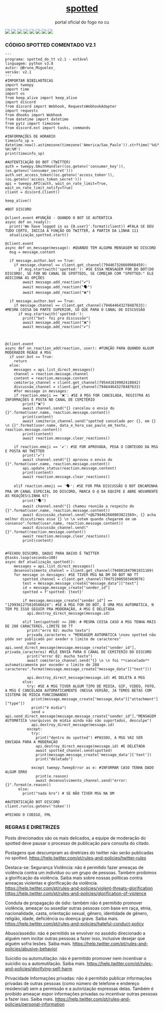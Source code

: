 <h1 align="center">
    <a href="https://twitter.com/Spotted_do_tt">spotted</a>
</h1>
<p align="center">portal oficial do fogo no cu</p>

[![](https://img.shields.io/discord/794297088246153246?color=7289da&label=Discord&logo=Discord&style=for-the-badge)](https://discord.gg/fHaMSAKsg7)
[![](https://img.shields.io/static/v1?label=project%20version&message=v5.6&color=sucess&style=for-the-badge)](https://github.com/apatacadof/spotted/blob/main/spotted_v2.py)
[![](https://img.shields.io/github/license/apatacadof/spotted?logo=&style=for-the-badge)](https://raw.githubusercontent.com/apatacadof/spotted/7a1142bd2d2aef7e32b69a8038080377b415d953/LICENSE)
[![](https://img.shields.io/static/v1?label=pyhon&message=2.7|3.5|3.6|3.7|3.8&logo=python&color=informational&style=for-the-badge)](https://www.python.org/)
[![](https://img.shields.io/static/v1?label=project&message=stable&color=green&style=for-the-badge)](https://github.com/apatacadof/spotted/blob/main/spotted.py)
[![](https://img.shields.io/uptimerobot/status/m786806468-a734c9b76f9e14caac6270ec?style=for-the-badge)]()
[![](https://img.shields.io/uptimerobot/ratio/7/m786806468-a734c9b76f9e14caac6270ec?style=for-the-badge)]()
[![](https://img.shields.io/uptimerobot/ratio/m786806468-a734c9b76f9e14caac6270ec?label=uptime%20last%2030%20days&style=for-the-badge)]()


### CÓDIGO SPOTTED COMENTADO V2.1
```
'''
programa: spotted_do_tt v2.1 - estável
linguagem: python v3.8
autor: @Bruno_Miguelez_
versão: v2.1
'''
#IMPORTAR BIBILHOTECAS
import tweepy
import time
import os
from keep_alive import keep_alive
import discord
from discord import Webhook, RequestsWebhookAdapter
import requests
from dhooks import Webhook
from datetime import datetime
from pytz import timezone
from discord.ext import tasks, commands

#INFORMAÇÕES DE HORARIO
timeinfo_sp = datetime.now().astimezone(timezone('America/Sao_Paulo')).strftime('%d/%m/%Y %H:%M')
print(timeinfo_sp)

#AUTENTICAÇÃO DO BOT (TWITTER)
auth = tweepy.OAuthHandler((os.getenv('consumer_key')),(os.getenv('consumer_secret')))
auth.set_access_token((os.getenv('access_token')),(os.getenv('access_token_secret')))
api = tweepy.API(auth, wait_on_rate_limit=True, wait_on_rate_limit_notify=True)
client = discord.Client()

keep_alive()

#BOT DISCORD

@client.event #FUNÇÃO - QUANDO O BOT SE AUTENTICA
async def on_ready():
  print('We have logged in as {0.user}'.format(client)) #FALA SE DEU TUDO CERTO, INICIA A FUNÇÃO DO TWITTER, A PARTIR DA LINHA 111
  atualização_spotted.start()

@client.event
async def on_message(message): #QUANDO TEM ALGUMA MENSAGEM NO DISCORD
  msg = message.content

  if message.author.bot == True:
    if message.channel == client.get_channel(794467326660968459):
      if msg.startswith('spotted:'): #SE ESSA MENSAGEM FOR DO BOT(DO DISCORD), SE FOR NO CANAL DE SPOTTEDS, SE COMEÇAR COM "SPOTTED:" ELE ADICIONA AS OPÇÕES 
        await message.add_reaction("✔️")
        await message.add_reaction("🗣️")
        await message.add_reaction("❌")

  if message.author.bot == True:
    if message.channel == client.get_channel(794644643278487633): #MESMA COISA DA PARTE SUPERIOR, SÓ QUE PARA O CANAL DE DISCUSSÃO
      if msg.startswith('spotted:'):
        print("bot- foi pra discussão")
        await message.add_reaction("❌")
        await message.add_reaction("✔️")

    

@client.event
async def on_reaction_add(reaction, user): #FUNÇÃO PARA QUANDO ALGUM MODERADIR REAGE A MSG
  if user.bot == True:
    return
  else:
    messages = api.list_direct_messages()
    channel = reaction.message.channel
    content = reaction.message.content
    cemiterio_channel = client.get_channel(795441819902410842)
    discussão_channel = client.get_channel(794644643278487633)
    #for message in messages:
    if reaction.emoji == '❌': #SE A MSG FOR CANCELADA, REGISTRA AS INFORMAÇÕES E POSTA NO CANAL DE CEMITÉRIO
        print("❌")
        await channel.send("{} cancelou o envio do {}".format(user.name, reaction.message.content))
        print(content)
        await cemiterio_channel.send("spotted cancelado por {}, em {} \n {}".format(user.name, data_e_hora_sao_paulo_em_texto, reaction.message.content))
        print(content)
        await reaction.message.clear_reactions()
      
    if reaction.emoji == '✔️': #SE FOR APROVADA, PEGA O CONTEUDO DA MSG E POSTA NO TWITTER
        print("✔️")     
        await channel.send("{} aprovou o envio do {}".format(user.name, reaction.message.content))
        api.update_status(reaction.message.content)
        print(content)
        await reaction.message.clear_reactions()

    elif reaction.emoji == '🗣️': #SE FOR PRA DISCUSSÃO O BOT ENCAMINHA PRA UM CANAL ESPECIAL DO DISCORD, MARCA O @ DA EQUIPE E ABRE NOVAMENTE AS REAÇÕES(LINHA 67)
        print("🗣️")
        await channel.send("{} chamou reunião a respeito do {}".format(user.name, reaction.message.content))
        await discussão_channel.send("<@&794462660803821569>, {} acha melhor discutirmos esse {} \n \n votem quando chegarem em um consenso".format(user.name, reaction.message.content))
        await discussão_channel.send("{}".format(reaction.message.content))
        await reaction.message.clear_reactions()
        print(content)
    
    
#FECHOU DISCORD, DAQUI PARA BAIXO É TWITTER
@tasks.loop(seconds=100)
async def atualização_spotted():
    messages = api.list_direct_messages()
    desenvolvimento_channel = client.get_channel(794801047901831169)
    for message in messages: #SE TIVER MSG NA DM DO BOT NO TT
        spotted_channel = client.get_channel(794751006503469076)
        text = message.message_create["message_data"]["text"]
        id = message.message_create["sender_id"]
        spotted = f'spotted: {text}'

        if message.message_create["sender_id"] == "1299361275810586624": #SE A MSG FOR DO BOT, É UMA MSG AUTOMATICA, N TEM PQ ISSO SEGUIR PRA MODERAÇÃO, A MSG É DELETADA
          api.destroy_direct_message(message.id)

        elif len(spotted) >= 280: # MESMA COISA CASO A MSG TENHA MAIS DE 280 CARACTERES, LIMITE DO TT
          print("erro 02: mucho texto")
          privada_caracteres = "MENSAGEM AUTOMÁTICA \nseu spotted não pôde ser publicado por exeder o limite de caracteres"
          send = api.send_direct_message(message.message_create["sender_id"], privada_caracteres) #ELE ENVIA PARA O CANAL DE CEMITERIO DO DISCORD
          print("error 02: mucho texto")
          await cemiterio_channel.send("{} \n \n foi **cancelado** automaticamente por exceder o limite de 280 caracteres".format(message.message_create["message_data"]["text"]))

          api.destroy_direct_message(message.id) #E DELETA A MSG
        else:
          try: #SE A MSG TIVER ALGUM TIPO DE MIDIA, GIF, VIDEO, FOTO, A MSG É CANCELADA AUTOMATICAMENTE (NESSA VERSÃO, JA TEMOS BETAS COM SISTEMA DE MIDIA FUNCIONANDO)
            print(message.message_create["message_data"]["attachment"]["type"])
            print("é midia")
            send = api.send_direct_message(message.message_create["sender_id"],"MENSAGEM AUTOMÁTICA \narquivos de mídia ainda não são suportados, desculpe")
            api.destroy_direct_message(message.id)
          except:
            try:
              print("dentro do spotted") #PASSOU, A MSG VAI SER ENVIADA PARA A MODERAÇÃO
              api.destroy_direct_message(message.id) #E DELETADA
              await spotted_channel.send(spotted)
              print(message.message_create['message_data']['text'])
              print("deletado")

            except tweepy.TweepError as e: #INFORMAR CASO TENHA DADO ALGUM ERRO
              print(e.reason)
              await desenvolvimento_channel.send("error: {}".format(e.reason))
      else:
        print("nada bro") # SE NÃO TIVER MSG NA DM

#AUTENTICAÇÃO BOT DISCORD
client.run(os.getenv('token'))

#FECHOU O CODIGO, FML
```
### REGRAS E DIRETRIZES
Posts direcionados são os mais delicados, a equipe de moderação do spotted deve pausar o processo de publicação para consulta do citado.

Postagens que descumpram as diretrizes do twitter não serão publicadas no spotted. https://help.twitter.com/pt/rules-and-policies/twitter-rules

Destaca-se:
Segurança
Violência: não é permitido fazer ameaças de violência contra um indivíduo ou um grupo de pessoas. Também proibimos a glorificação da violência. Saiba mais sobre nossas políticas contra ameaças violentas e glorificação da violência. 
https://help.twitter.com/pt/rules-and-policies/violent-threats-glorification
https://help.twitter.com/pt/rules-and-policies/glorification-of-violence

Conduta de propagação de ódio: também não é permitido promover violência, ameaçar ou assediar outras pessoas com base em raça, etnia, nacionalidade, casta, orientação sexual, gênero, identidade de gênero, religião, idade, deficiência ou doença grave. Saiba mais. 
https://help.twitter.com/pt/rules-and-policies/hateful-conduct-policy

Abuso/assédio: não é permitido se envolver no assédio direcionado a alguém nem incitar outras pessoas a fazer isso, inclusive desejar que alguém sofra lesões. Saiba mais.
https://help.twitter.com/pt/rules-and-policies/abusive-behavior

Suicídio ou automutilação: não é permitido promover nem incentivar o suicídio ou a automutilação. Saiba mais.
https://help.twitter.com/pt/rules-and-policies/glorifying-self-harm

Privacidade
Informações privadas: não é permitido publicar informações privadas de outras pessoas (como número de telefone e endereço residencial) sem a permissão e a autorização expressas delas. Também é proibido ameaçar expor informações privadas ou incentivar outras pessoas a fazer isso. Saiba mais.
https://help.twitter.com/pt/rules-and-policies/personal-information
